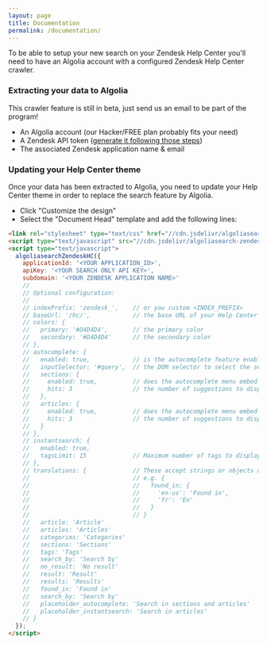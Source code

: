 ```yaml
---
layout: page
title: Documentation
permalink: /documentation/
---
```



To be able to setup your new search on your Zendesk Help Center you'll need to have an Algolia account with a configured Zendesk Help Center crawler.

### Extracting your data to Algolia

This crawler feature is still in beta, just send us an email to be part of the program!

 * An Algolia account (our Hacker/FREE plan probably fits your need)
 * A Zendesk API token ([generate it following those steps](FIXME))
 * The associated Zendesk application name & email

### Updating your Help Center theme

Once your data has been extracted to Algolia, you need to update your Help Center theme in order to replace the search feature by Algolia.

 * Click "Customize the design"
 * Select the "Document Head" template and add the following lines:

```html
<link rel="stylesheet" type="text/css" href="//cdn.jsdelivr/algoliasearch-zendesk/1/algoliasearch-zendesk.min.css">
<script type="text/javascript" src="//cdn.jsdelivr/algoliasearch-zendesk/1/algoliasearch-zendesk.min.js"></script>
<script type="text/javascript">
  algoliasearchZendeskHC({
    applicationId: '<YOUR APPLICATION_ID>',
    apiKey: '<YOUR SEARCH ONLY API KEY>',
    subdomain: '<YOUR ZENDESK APPLICATION NAME>'
    //
    // Optional configuration:
    //
    // indexPrefix: 'zendesk_',    // or you custom <INDEX_PREFIX>
    // baseUrl: '/hc/',            // the base URL of your Help Center
    // colors: {
    //   primary: '#D4D4D4',       // the primary color
    //   secondary: '#D4D4D4'      // the secondary color
    // },
    // autocomplete: {
    //   enabled: true,            // is the autocomplete feature enabled?
    //   inputSelector: '#query',  // the DOM selector to select the search box
    //   sections: {
    //     enabled: true,          // does the autocomplete menu embed a 'sections' section
    //     hits: 3                 // the number of suggestions to display
    //   },
    //   articles: {
    //     enabled: true,          // does the autocomplete menu embed a 'articles' section
    //     hits: 3                 // the number of suggestions to display
    //   }
    // },
    // instantsearch: {
    //   enabled: true,
    //   tagsLimit: 15             // Maximum number of tags to display
    // },
    // translations: {             // These accept strings or objects associating locale with value
    //                             // e.g. {
    //                             //   found_in: {
    //                             //     'en-us': 'Found in',
    //                             //     'fr': 'En'
    //                             //   }
    //                             // }
    //   article: 'Article'
    //   articles: 'Articles'
    //   categories: 'Categories'
    //   sections: 'Sections'
    //   tags: 'Tags'
    //   search_by: 'Search by'
    //   no_result: 'No result'
    //   result: 'Result'
    //   results: 'Results'
    //   found_in: 'Found in'
    //   search_by: 'Search by'
    //   placeholder_autocomplete: 'Search in sections and articles'
    //   placeholder_instantsearch: 'Search in articles'
    // }
  });
</script>
```
